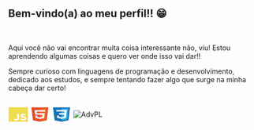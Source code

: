 ## Bem-vindo(a) ao meu perfil!! 😁
<br>
<p>Aqui você não vai encontrar muita coisa interessante não, viu! Estou aprendendo algumas coisas e quero ver onde isso vai dar!!</p>
<p>Sempre curioso com linguagens de programação e desenvolvimento, dedicado aos estudos, e sempre tentando fazer algo que surge na minha cabeça dar certo!</p>

<div style="display: inline_block"><br>
  <img align="center" alt="Js" height="30" width="40" src="https://raw.githubusercontent.com/devicons/devicon/master/icons/javascript/javascript-plain.svg">
  <img align="center" alt="HTML" height="30" width="40" src="https://raw.githubusercontent.com/devicons/devicon/master/icons/html5/html5-original.svg">
  <img align="center" alt="CSS" height="30" width="40" src="https://raw.githubusercontent.com/devicons/devicon/master/icons/css3/css3-original.svg">
  <img align="center" alt="AdvPL" height="30" width="30" src="https://cdn.icon-icons.com/icons2/2148/PNG/512/totvs_icon_131953.png">
</div>
 
